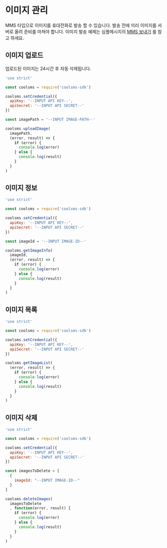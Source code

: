 # 이미지 관리

MMS 타입으로 이미지를 휴대전화로 발송 할 수 있습니다. 발송 전에 미리 이미지를 서버로 올려 준비를 마쳐야 합니다. 이미지 발송 예제는 심플메시지의 [MMS 보내기](simple-message.md#mms-보내기) 를 참고 하세요.

## 이미지 업로드

업로드된 이미지는 24시간 후 자동 삭제됩니다.

```js
'use strict'

const coolsms = require('coolsms-sdk')

coolsms.setCredential({
  apiKey: '--INPUT API KEY--',
  apiSecret: '--INPUT API SECRET--'
})

const imagePath = '--INPUT IMAGE-PATH--'

coolsms.uploadImage(
  imagePath,
  (error, result) => {
    if (error) {
      console.log(error)
    } else {
      console.log(result)
    }
  }
)
```

## 이미지 정보

```js
'use strict'

const coolsms = require('coolsms-sdk')

coolsms.setCredential({
  apiKey: '--INPUT API KEY--',
  apiSecret: '--INPUT API SECRET--'
})

const imageId = '--INPUT IMAGE-ID--'

coolsms.getImageInfo(
  imageId,
  (error, result) => {
    if (error) {
      console.log(error)
    } else {
      console.log(result)
    }
  }
)
```

## 이미지 목록

```js
'use strict'

const coolsms = require('coolsms-sdk')

coolsms.setCredential({
  apiKey: '--INPUT API KEY--',
  apiSecret: '--INPUT API SECRET--'
})

coolsms.getImageList(
  (error, result) => {
    if (error) {
      console.log(error)
    } else {
      console.log(result)
    }
  }
)
```

## 이미지 삭제

```js
'use strict'

const coolsms = require('coolsms-sdk')

coolsms.setCredential({
  apiKey: '--INPUT API KEY--',
  apiSecret: '--INPUT API SECRET--'
})

const imagesToDelete = [
  {
    imageId: "--INPUT IMAGE-ID--"
  }
]

coolsms.deleteImages(
  imagesToDelete
  , function(error, result) {
    if (error) {
      console.log(error)
    } else {
      console.log(result)
    }
  }
)
```